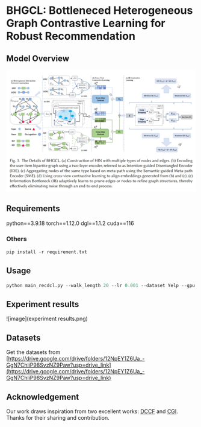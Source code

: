 # BHGCL: Bottleneced Heterogeneous Graph Contrastive Learning for Robust Recommendation
## Model Overview
![image](model.png)


## Requirements
python==3.9.18
torch==1.12.0
dgl==1.1.2
cuda==116

### Others
```python
pip install -r requirement.txt
```

## Usage
```python
python main_recdcl.py --walk_length 20 --lr 0.001 --dataset Yelp --gpu 0 --num_workers 12 --batch 10240 --cl_rate 0.09 --IB_rate 0.0002
```


## Experiment results
![image](experiment results.png)


## Datasets
Get the datasets from [https://drive.google.com/drive/folders/12NpEY1Z6Ua_-GgN7ChliP98SvzNZ9Paw?usp=drive_link](https://drive.google.com/drive/folders/12NpEY1Z6Ua_-GgN7ChliP98SvzNZ9Paw?usp=drive_link)


## Acknowledgement
Our work draws inspiration from two excellent works: [DCCF](github.com/HKUDS/DCCF) and [CGI](github.com/weicy15/CGI).
Thanks for their sharing and contribution.





